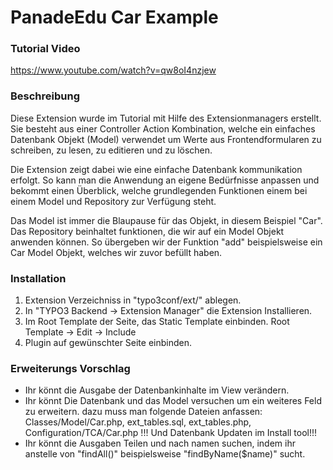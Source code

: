 # PanadeEdu Car Example
### Tutorial Video
https://www.youtube.com/watch?v=qw8oI4nzjew

### Beschreibung
Diese Extension wurde im Tutorial mit Hilfe des Extensionmanagers erstellt.
Sie besteht aus einer Controller Action Kombination, welche ein einfaches Datenbank Objekt (Model)
verwendet um Werte aus Frontendformularen zu schreiben, zu lesen, zu editieren und zu löschen. 

Die Extension zeigt dabei wie eine einfache Datenbank kommunikation erfolgt.
So kann man die Anwendung an eigene Bedürfnisse anpassen und bekommt einen Überblick,
welche grundlegenden Funktionen einem bei einem Model und Repository zur Verfügung steht.

Das Model ist immer die Blaupause für das Objekt, in diesem Beispiel "Car".
Das Repository beinhaltet funktionen, die wir auf ein Model Objekt anwenden können.
So übergeben wir der Funktion "add" beispielsweise ein Car Model Objekt, welches wir zuvor befüllt haben. 

### Installation
1. Extension Verzeichniss in "typo3conf/ext/" ablegen.
2. In "TYPO3 Backend -> Extension Manager" die Extension Installieren. 
3. Im Root Template der Seite, das Static Template einbinden. Root Template -> Edit -> Include
4. Plugin auf gewünschter Seite einbinden.

### Erweiterungs Vorschlag
- Ihr könnt die Ausgabe der Datenbankinhalte im View verändern.
- Ihr könnt Die Datenbank und das Model versuchen um ein weiteres Feld zu erweitern. 
  dazu muss man folgende Dateien anfassen: Classes/Model/Car.php, ext_tables.sql, ext_tables.php, Configuration/TCA/Car.php !!! Und Datenbank Updaten im Install tool!!!
- Ihr könnt die Ausgaben Teilen und nach namen suchen, indem ihr anstelle von "findAll()" beispielsweise "findByName($name)" sucht.
